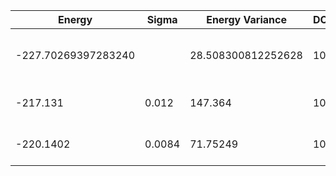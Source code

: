 | Energy              | Sigma  | Energy Variance    | DOF | Einf | Method                       | Reference |
|---------------------|--------|--------------------|-----|------|------------------------------|-----------|
| -227.70269397283240 |        | 28.508300812252628 | 100 | 0    | DMRG (bond dimension = 1024) | [code](https://github.com/varbench/methods/blob/main/scripts/J1J2/square_100_P_0.8/dmrg.sh) |
| -217.131            | 0.012  | 147.364            | 100 | 0    | RBM (alpha = 1)              | TODO: own code (RBM) |
| -220.1402           | 0.0084 | 71.75249           | 100 | 0    | Jastrow baseline             | TODO: own code (Jastrow) |
